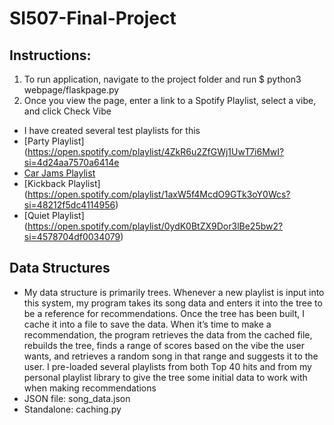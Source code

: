 # SI507-Final-Project


## Instructions: 
1. To run application, navigate to the project folder and run $ python3 webpage/flaskpage.py
2. Once you view the page, enter a link to a Spotify Playlist, select a vibe, and click Check Vibe
  * I have created several test playlists for this 
  * [Party Playlist](https://open.spotify.com/playlist/4ZkR6u2ZfGWj1UwT7i6MwI?si=4d24aa7570a6414e
  * [Car Jams Playlist](https://open.spotify.com/playlist/1lBJ68syJlYWq6iNjSnygm?si=ed3fddc0bf2246e8)
  * [Kickback Playlist] (https://open.spotify.com/playlist/1axW5f4McdO9GTk3oY0Wcs?si=48212f5dc4114956)
  * [Quiet Playlist] (https://open.spotify.com/playlist/0ydK0BtZX9Dor3lBe25bw2?si=4578704df0034079)
  
## Data Structures
* My data structure is primarily trees. Whenever a new playlist is input into this system, my program takes its song data and enters it into the tree to be a reference for recommendations. Once the tree has been built, I cache it into a file to save the data. When it’s time to make a recommendation, the program retrieves the data from the cached file, rebuilds the tree, finds a range of scores based on the vibe the user wants, and retrieves a random song in that range and suggests it to the user. 
I pre-loaded several playlists from both Top 40 hits and from my personal playlist library to give the tree some initial data to work with when making recommendations
* JSON file: song_data.json
* Standalone: caching.py



